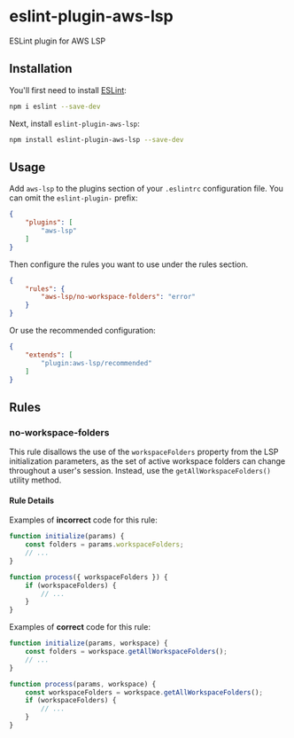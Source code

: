 # eslint-plugin-aws-lsp

ESLint plugin for AWS LSP

## Installation

You'll first need to install [ESLint](https://eslint.org/):

```sh
npm i eslint --save-dev
```

Next, install `eslint-plugin-aws-lsp`:

```sh
npm install eslint-plugin-aws-lsp --save-dev
```

## Usage

Add `aws-lsp` to the plugins section of your `.eslintrc` configuration file. You can omit the `eslint-plugin-` prefix:

```json
{
    "plugins": [
        "aws-lsp"
    ]
}
```

Then configure the rules you want to use under the rules section.

```json
{
    "rules": {
        "aws-lsp/no-workspace-folders": "error"
    }
}
```

Or use the recommended configuration:

```json
{
    "extends": [
        "plugin:aws-lsp/recommended"
    ]
}
```

## Rules

### no-workspace-folders

This rule disallows the use of the `workspaceFolders` property from the LSP initialization parameters, as the set of active workspace folders can change throughout a user's session. Instead, use the `getAllWorkspaceFolders()` utility method.

#### Rule Details

Examples of **incorrect** code for this rule:

```js
function initialize(params) {
    const folders = params.workspaceFolders;
    // ...
}

function process({ workspaceFolders }) {
    if (workspaceFolders) {
        // ...
    }
}
```

Examples of **correct** code for this rule:

```js
function initialize(params, workspace) {
    const folders = workspace.getAllWorkspaceFolders();
    // ...
}

function process(params, workspace) {
    const workspaceFolders = workspace.getAllWorkspaceFolders();
    if (workspaceFolders) {
        // ...
    }
}
```